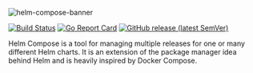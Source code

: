 ![helm-compose-banner](https://user-images.githubusercontent.com/18513179/212496531-1d166236-ed88-411d-8403-ad1f94d28846.png)

[![Build Status](https://github.com/seacrew/helm-compose/actions/workflows/build.yml/badge.svg)](https://github.com/seacrew/helm-compose/actions/workflows/build.yml)
[![Go Report Card](https://goreportcard.com/badge/github.com/seacrew/helm-compose)](https://goreportcard.com/report/github.com/seacrew/helm-compose)
[![GitHub release (latest SemVer)](https://img.shields.io/github/v/release/seacrew/helm-compose)](https://github.com/seacrew/helm-compose/releases/latest)

Helm Compose is a tool for managing multiple releases for one or many different Helm charts. It is an extension of the package manager idea behind Helm and is heavily inspired by Docker Compose.

